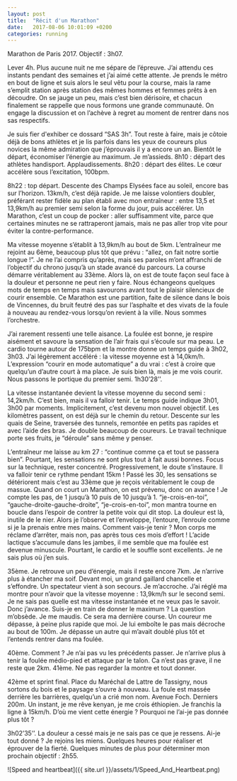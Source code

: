 ```yaml
---
layout: post
title:  "Récit d'un Marathon"
date:   2017-08-06 10:01:09 +0200
categories: running
---
```

Marathon de Paris 2017. Objectif : 3h07.

Lever 4h. Plus aucune nuit ne me sépare de l’épreuve. J’ai attendu ces instants pendant des semaines et j’ai aimé cette attente. Je prends le métro en bout de ligne et suis alors le seul vêtu pour la course, mais la rame s’emplit station après station des mêmes hommes et femmes prêts à en découdre. On se jauge un peu, mais c’est bien dérisoire, et chacun finalement se rappelle que nous formons une grande communauté. On engage la discussion et on l’achève à regret au moment de rentrer dans nos sas respectifs.

Je suis fier d'exhiber ce dossard “SAS 3h”. Tout reste à faire, mais je côtoie déjà de bons athlètes et je lis parfois dans les yeux de coureurs plus novices la même admiration que j’éprouvais il y a encore un an. Bientôt le départ, économiser l’énergie au maximum. Je m’assieds. 8h10 : départ des athlètes handisport. Applaudissements. 8h20 : départ des élites. Le cœur accélère sous l’excitation, 100bpm.

8h22 : top départ. Descente des Champs Elysées face au soleil, encore bas sur l’horizon. 13km/h, c’est déjà rapide. Je me laisse volontiers doubler, préférant rester fidèle au plan établi avec mon entraîneur : entre 13,5 et 13,9km/h au premier semi selon la forme du jour, puis accélérer. Un Marathon, c’est un coup de pocker : aller suffisamment vite, parce que certaines minutes ne se rattraperont jamais, mais ne pas aller trop vite pour éviter la contre-performance.

Ma vitesse moyenne s’établit à 13,9km/h au bout de 5km. L’entraîneur me rejoint au 6ème, beaucoup plus tôt que prévu : “allez, on fait notre sortie longue !”. Je ne l’ai compris qu’après, mais ses paroles m’ont affranchi de l’objectif du chrono jusqu’à un stade avancé du parcours. La course démarre véritablement au 33ème. Alors là, on est de toute façon seul face à la douleur et personne ne peut rien y faire. Nous échangeons quelques mots de temps en temps mais savourons avant tout le plaisir silencieux de courir ensemble. Ce Marathon est une partition, faite de silence dans le bois de Vincennes, du bruit feutré des pas sur l’asphalte et des vivats de la foule à nouveau au rendez-vous lorsqu’on revient à la ville. Nous sommes l’orchestre.

J’ai rarement ressenti une telle aisance. La foulée est bonne, je respire aisément et savoure la sensation de l’air frais qui s’écoule sur ma peau. Le cardio tourne autour de 175bpm et la montre donne un temps guide à 3h02, 3h03. J’ai légèrement accéléré : la vitesse moyenne est à 14,0km/h. L’expression “courir en mode automatique” a du vrai : c’est à croire que quelqu’un d’autre court à ma place. Je suis bien là, mais je me vois courir. Nous passons le portique du premier semi. 1h30’28’’.

La vitesse instantanée devient la vitesse moyenne du second semi : 14,2km/h. C’est bien, mais il va falloir tenir. Le temps guide indique 3h01, 3h00 par moments. Implicitement, c’est devenu mon nouvel objectif. Les kilomètres passent, on est déjà sur le chemin du retour. Descente sur les quais de Seine, traversée des tunnels, remontée en petits pas rapides et avec l’aide des bras. Je double beaucoup de coureurs. Le travail technique porte ses fruits, je “déroule” sans même y penser.

L’entraîneur me laisse au km 27 : “continue comme ça et tout se passera bien”. Pourtant, les sensations ne sont plus tout à fait aussi bonnes. Focus sur la technique, rester concentré. Progressivement, le doute s’instaure. Il va falloir tenir ce rythme pendant 15km ! Passé les 30, les sensations se détériorent mais c’est au 33ème que je reçois véritablement le coup de massue. Quand on court un Marathon, on est prévenu, donc on avance ! Je compte les pas, de 1 jusqu’à 10 puis de 10 jusqu’à 1. “je-crois-en-toi”, “gauche-droite-gauche-droite”, “je-crois-en-toi”, mon mantra tourne en boucle dans l’espoir de contrer la petite voix qui dit stop. La douleur est là, inutile de le nier. Alors je l’observe et l’enveloppe, l’entoure, l’enroule comme si je la prenais entre mes mains. Comment vais-je tenir ? Mon corps me réclame d’arrêter, mais non, pas après tous ces mois d’effort ! L’acide lactique s’accumule dans les jambes, il me semble que ma foulée est devenue minuscule. Pourtant, le cardio et le souffle sont excellents. Je ne sais plus où j’en suis.

35ème. Je retrouve un peu d’énergie, mais il reste encore 7km. Je n’arrive plus à étancher ma soif. Devant moi, un grand gaillard chancelle et s’effondre. Un spectateur vient à son secours. Je m’accroche. J’ai réglé ma montre pour n’avoir que la vitesse moyenne : 13,9km/h sur le second semi. Je ne sais pas quelle est ma vitesse instantanée et ne veux pas le savoir. Donc j’avance. Suis-je en train de donner le maximum ? La question m’obsède. Je me maudis. Ce sera ma dernière course. Un coureur me dépasse, à peine plus rapide que moi. Je lui emboîte le pas mais décroche au bout de 100m. Je dépasse un autre qui m’avait doublé plus tôt et l’entends rentrer dans ma foulée.

40ème. Comment ? Je n’ai pas vu les précédents passer. Je n’arrive plus à tenir la foulée médio-pied et attaque par le talon. Ca n’est pas grave, il ne reste que 2km. 41ème. Ne pas regarder la montre et tout donner.

42ème et sprint final. Place du Maréchal de Lattre de Tassigny, nous sortons du bois et le paysage s’ouvre à nouveau. La foule est massée derrière les barrières, quelqu’un a crié mon nom. Avenue Foch. Derniers 200m. Un instant, je me rêve kenyan, je me crois éthiopien. Je franchis la ligne à 15km/h. D’où me vient cette énergie ? Pourquoi ne l’ai-je pas donnée plus tôt ?

3h02’35’’. La douleur a cessé mais je ne sais pas ce que je ressens. Ai-je tout donné ? Je rejoins les miens. Quelques heures pour réaliser et éprouver de la fierté. Quelques minutes de plus pour déterminer mon prochain objectif : 2h55.

![Speed and heartbeat]({{ site.url }}/assets/1/Speed_And_Heartbeat.png)